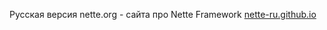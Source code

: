 Русская версия nette.org - сайта про Nette Framework [nette-ru.github.io](https://nette-ru.github.io/)
